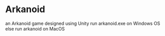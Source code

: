 # Arkanoid
 an Arkanoid game designed using Unity
 run arkanoid.exe on Windows OS
 else run arkanoid on MacOS
 
